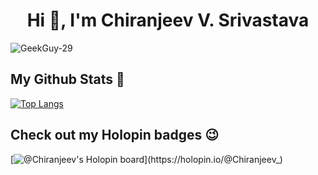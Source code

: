 

<h1 align="center">Hi 👋, I'm Chiranjeev V. Srivastava</h1>
<p align="left"> <img src="https://komarev.com/ghpvc/?username=GeekGou-29&label=Profile%20views&color=0e75b6&style=flat" alt="GeekGuy-29" /> </p>


## My Github Stats 🚀

[![Top Langs](https://github-readme-stats.vercel.app/api/top-langs/?username=GeekGuy-29&langs_count=8)](https://github.com/GeekGuy-29/github-readme-stats)

## Check out my Holopin badges 😉

[![@Chiranjeev's Holopin board](https://holopin.me/Chiranjeev_)](https://holopin.io/@Chiranjeev_)
